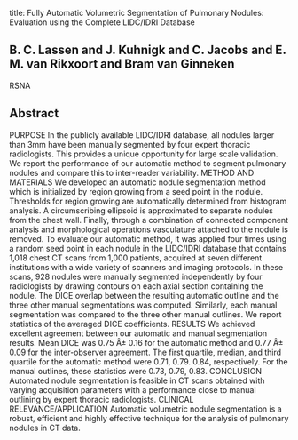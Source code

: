 title: Fully Automatic Volumetric Segmentation of Pulmonary Nodules: Evaluation using the Complete LIDC/IDRI Database

## B. C. Lassen and J. Kuhnigk and C. Jacobs and E. M. van Rikxoort and Bram van Ginneken
RSNA


## Abstract
PURPOSE In the publicly available LIDC/IDRI database, all nodules larger than 3mm have been manually segmented by four expert thoracic radiologists. This provides a unique opportunity for large scale validation. We report the performance of our automatic method to segment pulmonary nodules and compare this to inter-reader variability. METHOD AND MATERIALS We developed an automatic nodule segmentation method which is initialized by region growing from a seed point in the nodule. Thresholds for region growing are automatically determined from histogram analysis. A circumscribing ellipsoid is approximated to separate nodules from the chest wall. Finally, through a combination of connected component analysis and morphological operations vasculature attached to the nodule is removed. To evaluate our automatic method, it was applied four times using a random seed point in each nodule in the LIDC/IDRI database that contains 1,018 chest CT scans from 1,000 patients, acquired at seven different institutions with a wide variety of scanners and imaging protocols. In these scans, 928 nodules were manually segmented independently by four radiologists by drawing contours on each axial section containing the nodule. The DICE overlap between the resulting automatic outline and the three other manual segmentations was computed. Similarly, each manual segmentation was compared to the three other manual outlines. We report statistics of the averaged DICE coefficients. RESULTS We achieved excellent agreement between our automatic and manual segmentation results. Mean DICE was 0.75 Â± 0.16 for the automatic method and 0.77 Â± 0.09 for the inter-observer agreement. The first quartile, median, and third quartile for the automatic method were 0.71, 0.79. 0.84, respectively. For the manual outlines, these statistics were 0.73, 0.79, 0.83. CONCLUSION Automated nodule segmentation is feasible in CT scans obtained with varying acquisition parameters with a performance close to manual outlining by expert thoracic radiologists. CLINICAL RELEVANCE/APPLICATION Automatic volumetric nodule segmentation is a robust, efficient and highly effective technique for the analysis of pulmonary nodules in CT data.

